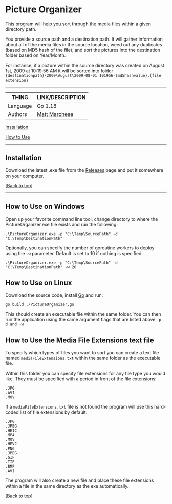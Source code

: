 <a name="top"></a>
# Picture Organizer

This program will help you sort through the media files within a given directory path.

You provide a source path and a destination path. It will gather information about all of the media files in the source location, weed out any duplicates (based on MD5 hash of the file), and sort the pictures into the destination folder based on Year/Month.

For instance, if a picture within the source directory was created on August 1st, 2009 at 10:19:56 AM it will be sorted into folder `{destinationpath}\2009\August\2009-08-01 101956-{md5hashvalue}.{file extension}`
- - - -

|THING|LINK/DESCRIPTION|
|---|---|
|Language|Go 1.18|
|Authors|[Matt Marchese](https://github.com/General-Gouda)|

[Installation](#installation)

[How to Use](#howtouse)

- - - -

<a name="installation"></a>
## Installation ##

Download the latest .exe file from the [Releases](https://github.com/General-Gouda/GoLang-PictureOrganizer/releases) page and put it somewhere on your computer.

[[Back to top]](#top)

- - - -

<a name="howtouse"></a>
## How to Use on Windows ##

Open up your favorite command line tool, change directory to where the PictureOrganizer.exe file exists and run the following:

```
.\PictureOrganizer.exe -p "C:\Temp\SourcePath" -d "C:\Temp\DestinationPath"
```

Optionally, you can specify the number of goroutine workers to deploy using the `-w` parameter. Default is set to 10 if nothing is specified.

```
.\PictureOrganizer.exe -p "C:\Temp\SourcePath" -d "C:\Temp\DestinationPath" -w 20
```

## How to Use on Linux ##
Download the source code, install [Go](https://go.dev/doc/install) and run:

```
go build ./PictureOrganizer.go
```

This should create an executable file within the same folder. You can then run the application using the same argument flags that are listed above `-p -d and -w`

## How to Use the Media File Extensions text file ##
To specify which types of files you want to sort you can create a text file named `mediaFileExtensions.txt` within the same folder as the executable file.

Within this folder you can specify file extensions for any file type you would like.
They must be specified with a period in front of the file extensions:

```
.JPG
.AVI
.MOV
```

If a `mediaFileExtensions.txt` file is not found the program will use this hard-coded list of file extensions by default:

```
.JPG
.JPEG
.HEIC
.MP4
.MOV
.HEVC
.PNG
.JPEG
.GIF
.TIF
.BMP
.AVI
```

The program will also create a new file and place these file extensions within a file in the same directory as the exe automatically.

[[Back to top]](#top)
